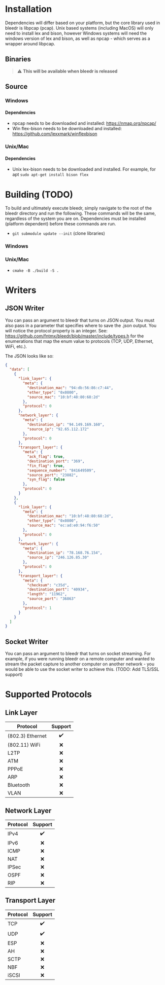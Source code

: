 # Installation
Dependencies will differ based on your platform, but the core library used in bleedr is libpcap (pcap). Unix based systems (including MacOS) will only need to install lex and bison, however Windows systems will need the windows version of lex and bison, as well as npcap - which serves as a wrapper around libpcap.

## Binaries 
> :warning: **This will be available when bleedr is released**


## Source

### Windows
#### Dependencies
* npcap needs to be downloaded and installed: https://nmap.org/npcap/
* Win flex-bison needs to be downloaded and installed: https://github.com/lexxmark/winflexbison

### Unix/Mac
#### Dependencies

* Unix lex-bison needs to be downloaded and installed. For example, for apt ```sudo apt-get install bison flex```

# Building (TODO)

To build and ultimately execute bleedr, simply navigate to the root of the bleedr directory and run the following. These commands will be the same, regardless of the system you are on. Dependencies must be installed (platform dependent) before these commands are run.

* ```git submodule update --init``` (clone libraries)


### Windows

### Unix/Mac
* ```cmake -B ./build -S .```

# Writers
## JSON Writer
You can pass an argument to bleedr that turns on JSON output. You must also pass in a parameter that specifies where to save the .json output. You will notice the protocol property is an integer. See: https://github.com/fntmx/bleedr/blob/master/include/types.h for the enumerations that map the enum value to protocols (TCP, UDP, Ethernet, WiFi, etc.). 

The JSON looks like so:
```json
{
  "data": [
    {
      "link_layer": {
        "meta": {
          "destination_mac": "94:db:56:86:c7:44",
          "ether_type": "0x0800",
          "source_mac": "10:bf:48:80:68:2d"
        },
        "protocol": 0
      },
      "network_layer": {
        "meta": {
          "destination_ip": "94.149.169.160",
          "source_ip": "92.65.112.172"
        },
        "protocol": 0
      },
      "transport_layer": {
        "meta": {
          "ack_flag": true,
          "destination_port": "369",
          "fin_flag": true,
          "sequence_number": "841649509",
          "source_port": "23882",
          "syn_flag": false
        },
        "protocol": 0
      }
    },
    {
      "link_layer": {
        "meta": {
          "destination_mac": "10:bf:48:80:68:2d",
          "ether_type": "0x0800",
          "source_mac": "ec:ad:e0:94:f6:50"
        },
        "protocol": 0
      },
      "network_layer": {
        "meta": {
          "destination_ip": "78.168.76.154",
          "source_ip": "246.126.85.30"
        },
        "protocol": 0
      },
      "transport_layer": {
        "meta": {
          "checksum": "c35d",
          "destination_port": "40934",
          "length": "11962",
          "source_port": "36863"
        },
        "protocol": 1
      }
    }
  ]
}
```

## Socket Writer
You can pass an argument to bleedr that turns on socket streaming. For example, if you were running bleedr on a remote computer and wanted to stream the packet capture to another computer on another network - you would be able to use the socket writer to achieve this. (TODO: Add TLS/SSL support)

# Supported Protocols

## Link Layer
| Protocol          | Support         
| ------------------|:---------------------:| 
| (802.3) Ethernet  | :heavy_check_mark:    |
| (802.11) WiFi     | :x:                   |
| L2TP              | :x:                   |
| ATM               | :x:                   |
| PPPoE             | :x:                   |
| ARP               | :x:                   |
| Bluetooth         | :x:                   |
| VLAN              | :x:                   |

## Network Layer
| Protocol          | Support
| ------------------|:---------------------:| 
| IPv4              | :heavy_check_mark:    |
| IPv6              | :x:                   |
| ICMP              | :x:                   |
| NAT               | :x:                   |
| IPSec             | :x:                   |
| OSPF              | :x:                   |
| RIP               | :x:                   |

## Transport Layer
| Protocol          | Support
| ------------------|:---------------------:| 
| TCP               | :heavy_check_mark:    |
| UDP               | :heavy_check_mark:    |
| ESP               | :x:                   |
| AH                | :x:                   |
| SCTP              | :x:                   |
| NBF               | :x:                   |
| iSCSI             | :x:                   |